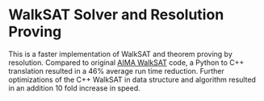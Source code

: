 # WalkSAT Solver and Resolution Proving

This is a faster implementation of WalkSAT and theorem proving by resolution. Compared to original [AIMA WalkSAT](https://github.com/aimacode/aima-python) code, a Python to
C++ translation resulted in a 46% average run time reduction. Further optimizations of the C++ WalkSAT in data structure and algorithm resulted in an addition 10 fold increase in speed.
